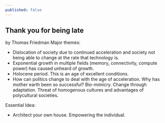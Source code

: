 ```yaml
---
published: false
---
```

## Thank you for being late
by Thomas Friedman
Major themes:
* Dislocation of society due to continued acceleration and society not being able to change at the rate that technology is.
* Exponential growth in multiple fields (memory, connectivity, compute power) has caused unheard of growth.
* Holocene period. This is an age of excellent conditions. 
* How can politics change to deal with the age of acceleration. Why has mother earth been so successful? Bio-mimicry. Change through adaptation. Threat of homogenous cultures and advantages of polycultural societies. 


Essential Idea:
* Architect your own house. Empowering the individual.

